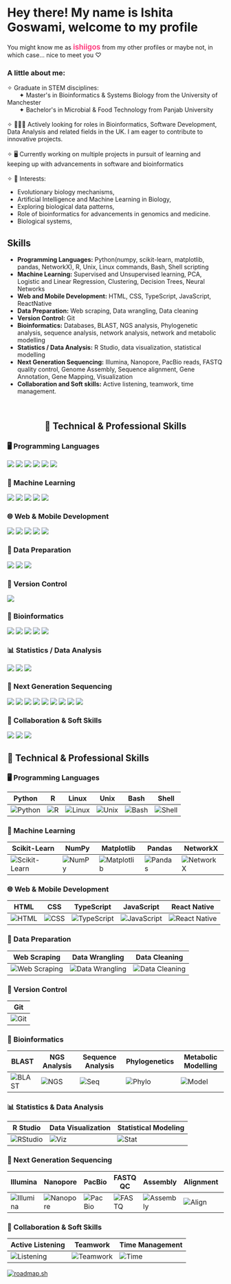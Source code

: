 <H1> Hey there! My name is Ishita Goswami, welcome to my profile</H1>
<p> You might know me as <strong style="color:#FF4081; font-weight:bold; font-size:1.2em;">ishiigos</strong> from my other profiles or maybe not, in which case... nice to meet you ♡ </p>

<H3> A little about me: </H3>
✧ Graduate in STEM disciplines:
<br>
&emsp;&emsp;✦ Master's in Bioinformatics & Systems Biology from the University of Manchester
<br>
&emsp;&emsp;✦ Bachelor's in Microbial & Food Technology from Panjab University
<br><br>
✧ 👩🏻‍💻 Actively looking for roles in Bioinformatics, Software Development, Data Analysis and related fields in the UK. I am eager to contribute to innovative projects.
<br><br>
✧ 🖥️ Currently working on multiple projects in pursuit of learning and keeping up with advancements in software and bioinformatics
<br><br>
✧ 🔬 Interests: 
<ul>
  <li>Evolutionary biology mechanisms,</li>
  <li>Artificial Intelligence and Machine Learning in Biology,</li>
  <li>Exploring biological data patterns,</li>
  <li>Role of bioinformatics for advancements in genomics and medicine.</li>
  <li>Biological systems,</li> 
</ul>

<h2>Skills</h2>
<ul>
  <li><b>Programming Languages:</b> Python(numpy, scikit-learn, matplotlib, pandas, NetworkX), R, Unix, Linux commands, Bash, Shell scripting</li>
  <li><b>Machine Learning:</b> Supervised and Unsupervised learning, PCA, Logistic and Linear Regression, Clustering, Decision Trees, Neural Networks</li>
  <li><b>Web and Mobile Development:</b> HTML, CSS, TypeScript, JavaScript, ReactNative</li>
  <li><b>Data Preparation:</b> Web scraping, Data wrangling, Data cleaning</li>
  <li><b>Version Control:</b> Git</li>
  <li><b>Bioinformatics:</b> Databases, BLAST, NGS analysis, Phylogenetic analysis, sequence analysis, network analysis, network and metabolic modelling</li>
  <li><b>Statistics / Data Analysis:</b> R Studio, data visualization, statistical modelling </li>
  <li><b>Next Generation Sequencing:</b> Illumina, Nanopore, PacBio reads, FASTQ quality control, Genome Assembly, Sequence alignment, Gene Annotation, Gene Mapping, Visualization</li>
  <li><b>Collaboration and Soft skills:</b> Active listening, teamwork, time management.</li>
</ul>
&emsp;&emsp;&emsp;&emsp;&emsp;&emsp;&emsp;&emsp;&emsp;&emsp;&emsp;&emsp;&emsp; 

<h2 align="center">🚀 Technical & Professional Skills</h2>

<h3>🖥️ Programming Languages</h3>
<p>
  <img src="https://img.shields.io/badge/Python-3776AB?style=for-the-badge&logo=python&logoColor=white" />
  <img src="https://img.shields.io/badge/R-276DC3?style=for-the-badge&logo=r&logoColor=white" />
  <img src="https://img.shields.io/badge/Linux-FCC624?style=for-the-badge&logo=linux&logoColor=black" />
  <img src="https://img.shields.io/badge/Unix-003B57?style=for-the-badge&logo=gnu-bash&logoColor=white" />
  <img src="https://img.shields.io/badge/Bash-4EAA25?style=for-the-badge&logo=gnubash&logoColor=white" />
  <img src="https://img.shields.io/badge/Shell-000000?style=for-the-badge&logo=gnubash&logoColor=white" />
</p>

<h3>🤖 Machine Learning</h3>
<p>
  <img src="https://img.shields.io/badge/Scikit--Learn-F7931E?style=for-the-badge&logo=scikitlearn&logoColor=white" />
  <img src="https://img.shields.io/badge/NumPy-013243?style=for-the-badge&logo=numpy&logoColor=white" />
  <img src="https://img.shields.io/badge/Matplotlib-11557C?style=for-the-badge&logo=plotly&logoColor=white" />
  <img src="https://img.shields.io/badge/Pandas-150458?style=for-the-badge&logo=pandas&logoColor=white" />
  <img src="https://img.shields.io/badge/NetworkX-FFDD00?style=for-the-badge&logo=python&logoColor=black" />
</p>

<h3>🌐 Web & Mobile Development</h3>
<p>
  <img src="https://img.shields.io/badge/HTML5-E34F26?style=for-the-badge&logo=html5&logoColor=white" />
  <img src="https://img.shields.io/badge/CSS3-1572B6?style=for-the-badge&logo=css3&logoColor=white" />
  <img src="https://img.shields.io/badge/TypeScript-3178C6?style=for-the-badge&logo=typescript&logoColor=white" />
  <img src="https://img.shields.io/badge/JavaScript-F7DF1E?style=for-the-badge&logo=javascript&logoColor=black" />
  <img src="https://img.shields.io/badge/React_Native-20232A?style=for-the-badge&logo=react&logoColor=61DAFB" />
</p>

<h3>🧹 Data Preparation</h3>
<p>
  <img src="https://img.shields.io/badge/Web_Scraping-005571?style=for-the-badge&logo=beautifulsoup&logoColor=white" />
  <img src="https://img.shields.io/badge/Data_Wrangling-FF6F61?style=for-the-badge&logo=python&logoColor=white" />
  <img src="https://img.shields.io/badge/Data_Cleaning-6DB33F?style=for-the-badge&logo=pandas&logoColor=white" />
</p>

<h3>📁 Version Control</h3>
<p>
  <img src="https://img.shields.io/badge/Git-F05032?style=for-the-badge&logo=git&logoColor=white" />
</p>

<h3>🧬 Bioinformatics</h3>
<p>
  <img src="https://img.shields.io/badge/BLAST-5589CA?style=for-the-badge&logo=ncbi&logoColor=white" />
  <img src="https://img.shields.io/badge/NGS_Analysis-4E91CE?style=for-the-badge&logo=nextdns&logoColor=white" />
  <img src="https://img.shields.io/badge/Sequence_Analysis-003366?style=for-the-badge&logo=dna&logoColor=white" />
  <img src="https://img.shields.io/badge/Phylogenetics-3C8DBC?style=for-the-badge&logo=treehouse&logoColor=white" />
  <img src="https://img.shields.io/badge/Metabolic_Modelling-6A1B9A?style=for-the-badge&logo=apacherocketmq&logoColor=white" />
</p>

<h3>📊 Statistics / Data Analysis</h3>
<p>
  <img src="https://img.shields.io/badge/R_Studio-75AADB?style=for-the-badge&logo=rstudio&logoColor=white" />
  <img src="https://img.shields.io/badge/Data_Visualization-FE5F55?style=for-the-badge&logo=chartdotjs&logoColor=white" />
  <img src="https://img.shields.io/badge/Statistical_Modeling-283593?style=for-the-badge&logo=r&logoColor=white" />
</p>

<h3>🧬 Next Generation Sequencing</h3>
<p>
  <img src="https://img.shields.io/badge/Illumina-0099C6?style=for-the-badge&logoColor=white" />
  <img src="https://img.shields.io/badge/Nanopore-58595B?style=for-the-badge&logoColor=white" />
  <img src="https://img.shields.io/badge/PacBio-8E44AD?style=for-the-badge&logoColor=white" />
  <img src="https://img.shields.io/badge/FASTQ_QC-4CAF50?style=for-the-badge&logo=fastapi&logoColor=white" />
  <img src="https://img.shields.io/badge/Genome_Assembly-1E88E5?style=for-the-badge&logoColor=white" />
  <img src="https://img.shields.io/badge/Sequence_Alignment-FFA000?style=for-the-badge&logoColor=white" />
  <img src="https://img.shields.io/badge/Gene_Annotation-E91E63?style=for-the-badge&logoColor=white" />
  <img src="https://img.shields.io/badge/Gene_Mapping-009688?style=for-the-badge&logoColor=white" />
  <img src="https://img.shields.io/badge/Visualization-3F51B5?style=for-the-badge&logo=googlecharts&logoColor=white" />
</p>

<h3>🤝 Collaboration & Soft Skills</h3>
<p>
  <img src="https://img.shields.io/badge/Active_Listening-03A9F4?style=for-the-badge&logo=audacity&logoColor=white" />
  <img src="https://img.shields.io/badge/Teamwork-00C853?style=for-the-badge&logo=teams&logoColor=white" />
  <img src="https://img.shields.io/badge/Time_Management-F9A825?style=for-the-badge&logo=clockify&logoColor=white" />
</p>

## 🚀 Technical & Professional Skills

### 🖥️ Programming Languages
| Python | R | Linux | Unix | Bash | Shell |
|--------|---|-------|------|------|-------|
| ![Python](https://img.shields.io/badge/Python-3776AB?style=for-the-badge&logo=python&logoColor=white) | ![R](https://img.shields.io/badge/R-276DC3?style=for-the-badge&logo=r&logoColor=white) | ![Linux](https://img.shields.io/badge/Linux-FCC624?style=for-the-badge&logo=linux&logoColor=black) | ![Unix](https://img.shields.io/badge/Unix-003B57?style=for-the-badge&logo=gnu-bash&logoColor=white) | ![Bash](https://img.shields.io/badge/Bash-4EAA25?style=for-the-badge&logo=gnubash&logoColor=white) | ![Shell](https://img.shields.io/badge/Shell-000000?style=for-the-badge&logo=gnubash&logoColor=white) |

### 🤖 Machine Learning
| Scikit-Learn | NumPy | Matplotlib | Pandas | NetworkX |
|--------------|-------|------------|--------|----------|
| ![Scikit-Learn](https://img.shields.io/badge/Scikit--Learn-F7931E?style=for-the-badge&logo=scikitlearn&logoColor=white) | ![NumPy](https://img.shields.io/badge/NumPy-013243?style=for-the-badge&logo=numpy&logoColor=white) | ![Matplotlib](https://img.shields.io/badge/Matplotlib-11557C?style=for-the-badge&logo=plotly&logoColor=white) | ![Pandas](https://img.shields.io/badge/Pandas-150458?style=for-the-badge&logo=pandas&logoColor=white) | ![NetworkX](https://img.shields.io/badge/NetworkX-FFDD00?style=for-the-badge&logo=python&logoColor=black) |

### 🌐 Web & Mobile Development
| HTML | CSS | TypeScript | JavaScript | React Native |
|------|-----|------------|------------|---------------|
| ![HTML](https://img.shields.io/badge/HTML5-E34F26?style=for-the-badge&logo=html5&logoColor=white) | ![CSS](https://img.shields.io/badge/CSS3-1572B6?style=for-the-badge&logo=css3&logoColor=white) | ![TypeScript](https://img.shields.io/badge/TypeScript-3178C6?style=for-the-badge&logo=typescript&logoColor=white) | ![JavaScript](https://img.shields.io/badge/JavaScript-F7DF1E?style=for-the-badge&logo=javascript&logoColor=black) | ![React Native](https://img.shields.io/badge/React_Native-20232A?style=for-the-badge&logo=react&logoColor=61DAFB) |

### 🧹 Data Preparation
| Web Scraping | Data Wrangling | Data Cleaning |
|--------------|----------------|----------------|
| ![Web Scraping](https://img.shields.io/badge/Web_Scraping-005571?style=for-the-badge&logo=beautifulsoup&logoColor=white) | ![Data Wrangling](https://img.shields.io/badge/Data_Wrangling-FF6F61?style=for-the-badge&logo=python&logoColor=white) | ![Data Cleaning](https://img.shields.io/badge/Data_Cleaning-6DB33F?style=for-the-badge&logo=pandas&logoColor=white) |

### 📁 Version Control
| Git |
|-----|
| ![Git](https://img.shields.io/badge/Git-F05032?style=for-the-badge&logo=git&logoColor=white) |

### 🧬 Bioinformatics
| BLAST | NGS Analysis | Sequence Analysis | Phylogenetics | Metabolic Modelling |
|-------|--------------|-------------------|---------------|----------------------|
| ![BLAST](https://img.shields.io/badge/BLAST-5589CA?style=for-the-badge&logo=ncbi&logoColor=white) | ![NGS](https://img.shields.io/badge/NGS_Analysis-4E91CE?style=for-the-badge&logo=nextdns&logoColor=white) | ![Seq](https://img.shields.io/badge/Sequence_Analysis-003366?style=for-the-badge&logo=dna&logoColor=white) | ![Phylo](https://img.shields.io/badge/Phylogenetics-3C8DBC?style=for-the-badge&logo=treehouse&logoColor=white) | ![Model](https://img.shields.io/badge/Metabolic_Modelling-6A1B9A?style=for-the-badge&logo=apacherocketmq&logoColor=white) |

### 📊 Statistics & Data Analysis
| R Studio | Data Visualization | Statistical Modeling |
|----------|--------------------|----------------------|
| ![RStudio](https://img.shields.io/badge/R_Studio-75AADB?style=for-the-badge&logo=rstudio&logoColor=white) | ![Viz](https://img.shields.io/badge/Data_Visualization-FE5F55?style=for-the-badge&logo=chartdotjs&logoColor=white) | ![Stat](https://img.shields.io/badge/Statistical_Modeling-283593?style=for-the-badge&logo=r&logoColor=white) |

### 🧬 Next Generation Sequencing
| Illumina | Nanopore | PacBio | FASTQ QC | Assembly | Alignment | Annotation | Gene Mapping | Visualization |
|----------|----------|--------|----------|----------|-----------|------------|--------------|---------------|
| ![Illumina](https://img.shields.io/badge/Illumina-0099C6?style=for-the-badge&logoColor=white) | ![Nanopore](https://img.shields.io/badge/Nanopore-58595B?style=for-the-badge&logoColor=white) | ![PacBio](https://img.shields.io/badge/PacBio-8E44AD?style=for-the-badge&logoColor=white) | ![FASTQ](https://img.shields.io/badge/FASTQ_QC-4CAF50?style=for-the-badge&logo=fastapi&logoColor=white) | ![Assembly](https://img.shields.io/badge/Genome_Assembly-1E88E5?style=for-the-badge&logoColor=white) | ![Align](https://img.shields.io/badge/Sequence_Alignment-FFA000?style=for-the-badge&logoColor=white) | ![Annot](https://img.shields.io/badge/Gene_Annotation-E91E63?style=for-the-badge&logoColor=white) | ![Mapping](https://img.shields.io/badge/Gene_Mapping-009688?style=for-the-badge&logoColor=white) | ![Viz](https://img.shields.io/badge/Visualization-3F51B5?style=for-the-badge&logo=googlecharts&logoColor=white) |

### 🤝 Collaboration & Soft Skills
| Active Listening | Teamwork | Time Management |
|------------------|----------|------------------|
| ![Listening](https://img.shields.io/badge/Active_Listening-03A9F4?style=for-the-badge&logo=audacity&logoColor=white) | ![Teamwork](https://img.shields.io/badge/Teamwork-00C853?style=for-the-badge&logo=teams&logoColor=white) | ![Time](https://img.shields.io/badge/Time_Management-F9A825?style=for-the-badge&logo=clockify&logoColor=white) |

<a href="https://roadmap.sh"><img src="https://roadmap.sh/card/wide/679907ec1ee9a7b2d0a83c2f?variant=dark&roadmaps=python%2Clinux%2Cgit-github" alt="roadmap.sh"/></a>
<!--
**ishiigos/ishiigos** is a ✨ _special_ ✨ repository because its `README.md` (this file) appears on your GitHub profile.

Here are some ideas to get you started:

- 🔭 I’m currently working on ...
- 🌱 I’m currently learning ...
- 👯 I’m looking to collaborate on ...
- 🤔 I’m looking for help with ...
- 💬 Ask me about ...
- 📫 How to reach me: ...
- 😄 Pronouns: ...
- ⚡ Fun fact: ...
-->
